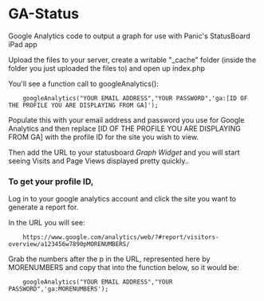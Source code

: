 GA-Status
=========

Google Analytics code to output a graph for use with Panic's StatusBoard iPad app

Upload the files to your server, create a writable "_cache" folder (inside the folder you just uploaded the files to) and open up index.php

You'll see a function call to googleAnalytics():

		googleAnalytics("YOUR EMAIL ADDRESS","YOUR PASSWORD",'ga:[ID OF THE PROFILE YOU ARE DISPLAYING FROM GA]');

Populate this with your email address and password you use for Google Analytics and then replace [ID OF THE PROFILE YOU ARE DISPLAYING FROM GA] with the profile ID for the site you wish to view.

Then add the URL to your statusboard *Graph Widget* and you will start seeing Visits and Page Views displayed pretty quickly..

### To get your profile ID,

Log in to your google analytics account and click the site you want to generate a report for.
	
In the URL you will see:
		
		https://www.google.com/analytics/web/?#report/visitors-overview/a123456w7890pMORENUMBERS/

Grab the numbers after the p in the URL, represented here by MORENUMBERS and copy that into the function below, so it would be:

		googleAnalytics("YOUR EMAIL ADDRESS","YOUR PASSWORD",'ga:MORENUMBERS');
